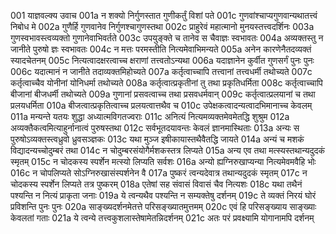 001  	याज्ञवल्क्य उवाच
001a	न शक्यो निर्गुणस्तात गुणीकर्तुं विशां पते
001c	गुणवांश्चाप्यगुणवान्यथातत्त्वं निबोध मे
002a	गुणैर्हि गुणवानेव निर्गुणश्चागुणस्तथा
002c	प्राहुरेवं महात्मानो मुनयस्तत्त्वदर्शिनः
003a	गुणस्वभावस्त्वव्यक्तो गुणानेवाभिवर्तते
003c	उपयुङ्क्ते च तानेव स चैवाज्ञः स्वभावतः
004a	अव्यक्तस्तु न जानीते पुरुषो ज्ञः स्वभावतः
004c	न मत्तः परमस्तीति नित्यमेवाभिमन्यते
005a	अनेन कारणेनैतदव्यक्तं स्यादचेतनम्
005c	नित्यत्वादक्षरत्वाच्च क्षराणां तत्त्वतोऽन्यथा
006a	यदाज्ञानेन कुर्वीत गुणसर्गं पुनः पुनः
006c	यदात्मानं न जानीते तदाव्यक्तमिहोच्यते
007a	कर्तृत्वाच्चापि तत्त्वानां तत्त्वधर्मी तथोच्यते
007c	कर्तृत्वाच्चैव योनीनां योनिधर्मा तथोच्यते
008a	कर्तृत्वात्प्रकृतीनां तु तथा प्रकृतिधर्मिता
008c	कर्तृत्वाच्चापि बीजानां बीजधर्मी तथोच्यते
009a	गुणानां प्रसवत्वाच्च तथा प्रसवधर्मवान्
009c	कर्तृत्वात्प्रलयानां च तथा प्रलयधर्मिता
010a	बीजत्वात्प्रकृतित्वाच्च प्रलयत्वात्तथैव च
010c	उपेक्षकत्वादन्यत्वादभिमानाच्च केवलम्
011a	मन्यन्ते यतयः शुद्धा अध्यात्मविगतज्वराः
011c	अनित्यं नित्यमव्यक्तमेवमेतद्धि शुश्रुम
012a	अव्यक्तैकत्वमित्याहुर्नानात्वं पुरुषस्तथा
012c	सर्वभूतदयावन्तः केवलं ज्ञानमास्थिताः
013a	अन्यः स पुरुषोऽव्यक्तस्त्वध्रुवो ध्रुवसञ्ज्ञकः
013c	यथा मुञ्ज इषीकायास्तथैवैतद्धि जायते
014a	अन्यं च मशकं विद्यादन्यच्चोदुम्बरं तथा
014c	न चोदुम्बरसंयोगैर्मशकस्तत्र लिप्यते
015a	अन्य एव तथा मत्स्यस्तथान्यदुदकं स्मृतम्
015c	न चोदकस्य स्पर्शेन मत्स्यो लिप्यति सर्वशः
016a	अन्यो ह्यग्निरुखाप्यन्या नित्यमेवमवैहि भोः
016c	न चोपलिप्यते सोऽग्निरुखासंस्पर्शनेन वै
017a	पुष्करं त्वन्यदेवात्र तथान्यदुदकं स्मृतम्
017c	न चोदकस्य स्पर्शेन लिप्यते तत्र पुष्करम्
018a	एतेषां सह संवासं विवासं चैव नित्यशः
018c	यथा तथैनं पश्यन्ति न नित्यं प्राकृता जनाः
019a	ये त्वन्यथैव पश्यन्ति न सम्यक्तेषु दर्शनम्
019c	ते व्यक्तं निरयं घोरं प्रविशन्ति पुनः पुनः
020a	साङ्ख्यदर्शनमेतत्ते परिसङ्ख्यातमुत्तमम्
020c	एवं हि परिसङ्ख्याय साङ्ख्याः केवलतां गताः
021a	ये त्वन्ये तत्त्वकुशलास्तेषामेतन्निदर्शनम्
021c	अतः परं प्रवक्ष्यामि योगानामपि दर्शनम्

